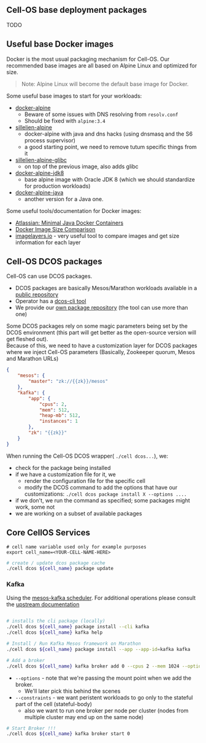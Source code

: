 ## Cell-OS base deployment packages

TODO

## Useful base Docker images

Docker is the most usual packaging mechanism for Cell-OS. 
Our recommended base images are all based on Alpine Linux and optimized for size. 

> Note: Alpine Linux will become the default base image for Docker.

Some useful base images to start for your workloads: 

* [docker-alpine](https://github.com/gliderlabs/docker-alpine)
    * Beware of some issues with DNS resolving from `resolv.conf`
    * Should be fixed with `alpine:3.4`
* [sillelien-alpine](https://github.com/sillelien/base-alpine)
    * docker-alpine with java and dns hacks (using dnsmasq and the S6 process supervisor)
    * a good starting point, we need to remove tutum specific things from it
* [sillelien-alpine-glibc](https://github.com/sillelien/base-alpine-glibc)
    * on top of the previous image, also adds glibc
* [docker-alpine-jdk8](https://github.com/frol/docker-alpine-oraclejdk8)
    * base alpine image with Oracle JDK 8 (which we should standardize for production workloads)
* [docker-alpine-java](https://github.com/anapsix/docker-alpine-java)
    * another version for a Java one. 

Some useful tools/documentation for Docker images: 

* [Atlassian: Minimal Java Docker Containers](https://developer.atlassian.com/blog/2015/08/minimal-java-docker-containers/)
* [Docker Image Size Comparison](https://www.brianchristner.io/docker-image-base-os-size-comparison/)
* [imagelayers.io](https://imagelayers.io/) - very useful tool to compare images and get size information for each layer

## Cell-OS DCOS packages

Cell-OS can use DCOS packages. 

* DCOS packages are basically Mesos/Marathon workloads available in a [public repository](https://github.com/mesosphere/universe/)
* Operator has a [dcos-cli tool](https://github.com/mesosphere/dcos-cli/)
* We provide our [own package repository](http://git.corp.adobe.com/metal-cell/cell-universe) (the tool can use more than one)

Some DCOS packages rely on some magic parameters being set by the DCOS environment (this part will get better as the open-source version will get fleshed out).  
Because of this, we need to have a customization layer for DCOS packages where we inject Cell-OS parameters (Basically, Zookeeper quorum, Mesos and Marathon URLs)

```json
{
    "mesos": {
        "master": "zk://{{zk}}/mesos"
    }, 
    "kafka": {
        "app": {
            "cpus": 2, 
            "mem": 512, 
            "heap-mb": 512,
            "instances": 1
        }, 
        "zk": "{{zk}}"
    }
}
```

When running the Cell-OS DCOS wrapper( `./cell dcos...`), we:

* check for the package being installed
* if we have a customization file for it, we
    * render the configuration file for the specific cell
    * modify the DCOS command to add the options that have our customizations: `./cell dcos package install X --options ....`
* if we don't, we run the command as specified; some packages might work, some not
* we are working on a subset of available packages

## Core CellOS Services

```
# cell name variable used only for example purposes
export cell_name=<YOUR-CELL-NAME-HERE>
```

```bash
# create / update dcos package cache
./cell dcos ${cell_name} package update
```

### Kafka

Using the [mesos-kafka scheduler](https://github.com/mesos/kafka). For additional operations please consult the [upstream documentation](https://github.com/mesos/kafka#starting-and-using-1-broker)

```bash
 
# installs the cli package (locally)
./cell dcos ${cell_name} package install --cli kafka
./cell dcos ${cell_name} kafka help

# Install / Run Kafka Mesos framework on Marathon
./cell dcos ${cell_name} package install --app --app-id=kafka kafka
```

```bash
# Add a broker
./cell dcos ${cell_name} kafka broker add 0 --cpus 2 --mem 1024 --options "log.dirs=/mnt/data_1/kafka_data/broker0" --constraints "role=like:stateful.*,hostname=unique"
```
* `--options` - note that we're passing the mount point when we add the broker. 
   * We'll later pick this behind the scenes 
* `--constraints` - we want peristent workloads to go only to the stateful part of the cell (stateful-body)
   * also we want to run one broker per node per cluster (nodes from multiple cluster may end up on the same node)


```bash
# Start Broker !!!
./cell dcos ${cell_name} kafka broker start 0
```
